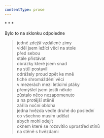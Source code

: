 ```yaml
---
contentType: prose
---
```


\* \* \*

Bylo to na sklonku odpoledne

> jedné zdejší vzdálené zimy  
> viděl jsem ležící věci na stole  
> před sebou  
> stále přistávat  
> obrázky které jsem snad  
> na stůl postavil  
> odrážely proud zpět ke mně  
> tiché shromáždění věcí  
> v mezerách mezi letícími ptáky  
> přemýšlel jsem jestli někde  
> zůstalo něco nezapomenuto  
> a na protější stěně  
> zářila noční obloha  
> jedna hvězda vedle druhé do poslední  
> co všechno musím udělat  
> abych mohl odejít  
> oknem které se rozsvítilo uprostřed stínů  
> na stěně s hvězdami
